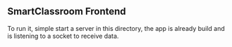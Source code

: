 ## SmartClassroom Frontend

To run it, simple start a server in this directory, the app is already build and is listening to a socket to receive data.
